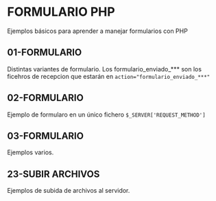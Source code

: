 # FORMULARIO PHP
Ejemplos básicos para aprender a manejar formularios con PHP

## 01-FORMULARIO

Distintas variantes de formulario. Los formulario_enviado_*** son los ficehros de recepcion que estarán en ```action="formulario_enviado_***"```

## 02-FORMULARIO

Ejemplo de formularo en un único fichero ```$_SERVER['REQUEST_METHOD']```

## 03-FORMULARIO

Ejemplos varios.



## 23-SUBIR ARCHIVOS

Ejemplos de subida de archivos al servidor.



